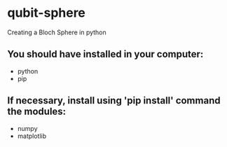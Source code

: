 # qubit-sphere
Creating a Bloch Sphere in python

## You should have installed in your computer:

- python
- pip

## If necessary, install using 'pip install' command the modules:

- numpy
- matplotlib
